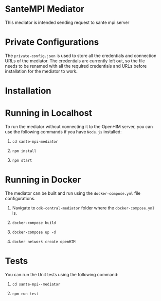 # SanteMPI Mediator
This mediator is intended sending request to sante mpi server

# Private Configurations
The `private-config.json` is used to store all the credentials and connection URLs of the mediator. The credentials are currently left out, so the file needs to be renamed with all the required credentials and URLs before installation for the mediator to work.

# Installation


# Running in Localhost

To run the mediator without connecting it to the OpenHIM server, you can use the following commands if you have `Node.js` installed:

1. `cd sante-mpi-mediator`

2. `npm install`

3. `npm start`

# Running in Docker

The mediator can be built and run using the `docker-compose.yml` file configurations.

1. Navigate to `odk-central-mediator` folder where the  `docker-compose.yml` is.

2. `docker-compose build`

3. `docker-compose up -d`

4. `docker network create openHIM`

# Tests

You can run the Unit tests using the following command:

1. `cd sante-mpi--mediator`

2. `npm run test`
